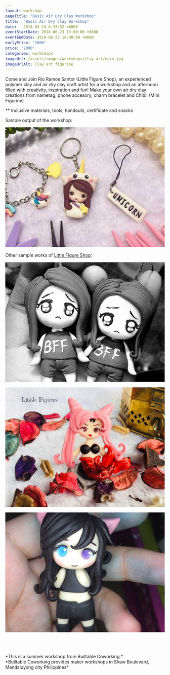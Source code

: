 ```yaml
---
layout: workshop
pageTitle: "Basic Air Dry Clay Workshop"
title:  "Basic Air Dry Clay Workshop"
date:   2018-03-24 8:33:52 +0800
eventStartDate: 2018-06-23 13:00:00 +0800
eventEndDate: 2018-06-23 18:00:00 +0800
earlyPrice: "1800"
price: "2000"
categories: workshops
imageUrl: /assets/images/workshops/clay-art/main.jpg
imageUrlAlt: Clay art figurine
---
```

Come and Join Rio Ramos Santor (Little Figure Shop), an experienced polymer clay and air dry clay craft artist for a workshop and an afternoon filled with creativity, inspiration and fun!
Make your own air dry clay creations from nametag, phone accesory, charm bracelet and Chibi! (Mini Figurine)

** Inclusive materials, tools, handouts, certificate and snacks

Sample output of the workshop:

![Clay art figurine](/assets/images/workshops/clay-art/sample-work.jpg "Clay art figurine")

Other sample works of [Little Figure Shop](https://facebookcompepot09.wordpress.com/):

![Clay art figurine](/assets/images/workshops/clay-art/sample-1.jpg "Clay art figurine")

![Clay art figurine](/assets/images/workshops/clay-art/sample-2.jpg "Clay art figurine")

![Clay art figurine](/assets/images/workshops/clay-art/sample-3.jpg "Clay art figurine")

<br>
<br>
<br>
*This is a summer workshop from Builtable Coworking.*
<br>
*Builtable Coworking provides maker workshops in Shaw Boulevard, Mandaluyong city Philippines* 